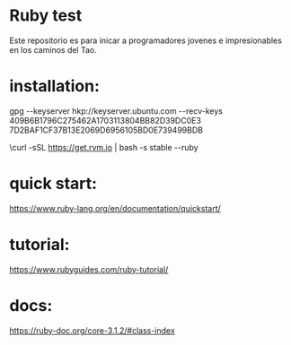 # Ruby test

Este repositorio es para inicar a programadores jovenes e impresionables en los caminos del Tao.

# installation:

  gpg --keyserver hkp://keyserver.ubuntu.com --recv-keys 409B6B1796C275462A1703113804BB82D39DC0E3 7D2BAF1CF37B13E2069D6956105BD0E739499BDB

  \curl -sSL https://get.rvm.io | bash -s stable --ruby


# quick start:

  https://www.ruby-lang.org/en/documentation/quickstart/


# tutorial:

  https://www.rubyguides.com/ruby-tutorial/


# docs:

  https://ruby-doc.org/core-3.1.2/#class-index
